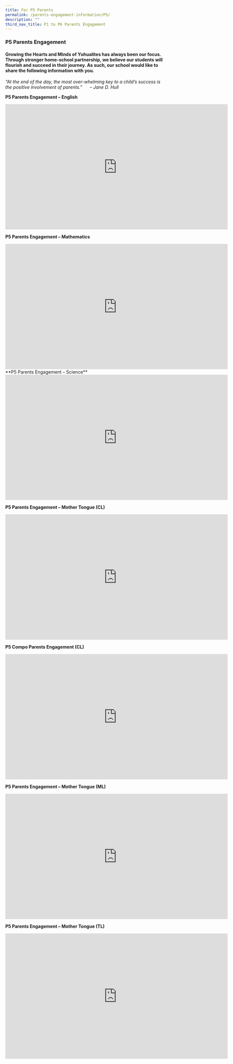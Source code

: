 ```yaml
---
title: For P5 Parents
permalink: /parents-engagement-information/P5/
description: ""
third_nav_title: P1 to P6 Parents Engagement
---
```

### P5 Parents Engagement

#### Growing the Hearts and Minds of Yuhualites has always been our focus. Through stronger home-school partnership, we believe our students will flourish and succeed in their journey. As such, our school would like to share the following information with you.

_“At the end of the day, the most over-whelming key to a child’s success is the positive involvement of parents.”      – Jane D. Hull_

**P5 Parents Engagement – English**

<iframe width="699" height="393" src="https://www.youtube.com/embed/1CyAF4xyDAs" title="2022 P5 Subject Briefing EL" frameborder="0" allow="accelerometer; autoplay; clipboard-write; encrypted-media; gyroscope; picture-in-picture; web-share" allowfullscreen></iframe>

**P5 Parents Engagement – Mathematics**

<iframe width="699" height="393" src="https://www.youtube.com/embed/Bwvihymrmr8" title="2022 P5 Subject Sharing MA" frameborder="0" allow="accelerometer; autoplay; clipboard-write; encrypted-media; gyroscope; picture-in-picture; web-share" allowfullscreen></iframe>
**P5 Parents Engagement – Science**

<iframe width="699" height="393" src="https://www.youtube.com/embed/rhwCn3iWLS0" title="P5 SC Parents Engagement SCIENCE 2022" frameborder="0" allow="accelerometer; autoplay; clipboard-write; encrypted-media; gyroscope; picture-in-picture; web-share" allowfullscreen></iframe>

**P5 Parents Engagement – Mother Tongue (CL)**

<iframe width="699" height="393" src="https://www.youtube.com/embed/cHoUIfExOh4" title="YouTube video player" frameborder="0" allow="accelerometer; autoplay; clipboard-write; encrypted-media; gyroscope; picture-in-picture" allowfullscreen></iframe>

**P5 Compo Parents Engagement (CL)**

<iframe width="699" height="393" src="https://www.youtube.com/embed/vjzSBZtaQpo" title="YouTube video player" frameborder="0" allow="accelerometer; autoplay; clipboard-write; encrypted-media; gyroscope; picture-in-picture" allowfullscreen></iframe>

**P5 Parents Engagement – Mother Tongue (ML)**

<iframe width="699" height="393" src="https://www.youtube.com/embed/nanjVMwQzSQ" title="YouTube video player" frameborder="0" allow="accelerometer; autoplay; clipboard-write; encrypted-media; gyroscope; picture-in-picture" allowfullscreen></iframe>

**P5 Parents Engagement – Mother Tongue (TL)**

<iframe width="699" height="393" src="https://www.youtube.com/embed/D8jc76oNuig" title="YouTube video player" frameborder="0" allow="accelerometer; autoplay; clipboard-write; encrypted-media; gyroscope; picture-in-picture" allowfullscreen></iframe>